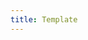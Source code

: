 ```yaml
---
title: Template
---
```


<!-- TEMPLATE FOR ENTRIES

+++
draft = false
title = '{{ replace .File.ContentBaseName "-" " " | title }}'
link = ""
image = ""
type = "" 
category = [] 
tags = []
+++

-->